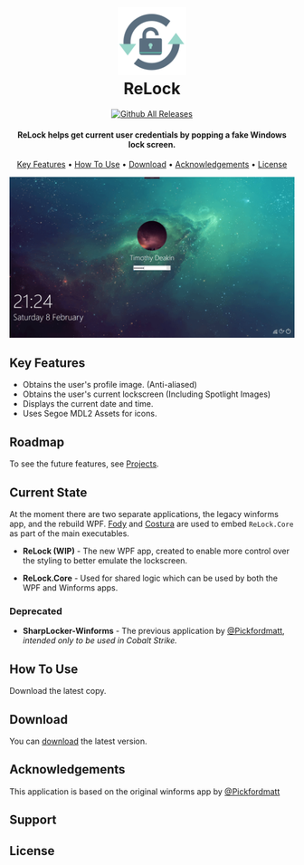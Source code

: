 <h1 align="center">
  <br>
  <a href="#"><img src="logo.png" alt="ReLock" width="120"></a>
  <br>
ReLock
  <br>
</h1>
<div align="center">

[![Github All Releases](https://img.shields.io/github/stars/cftad/ReLock?style=social)]()
</div>

<h4 align="center">ReLock helps get current user credentials by popping a fake Windows lock screen.</h4>


<p align="center">
  <a href="#key-features">Key Features</a> •
  <a href="#how-to-use">How To Use</a> •
  <a href="#download">Download</a> •
  <a href="#acknowledgements">Acknowledgements</a> •
  <a href="#license">License</a>
</p>

![Working ReLock](screenshot.png)

## Key Features

* Obtains the user's profile image. (Anti-aliased)
* Obtains the user's current lockscreen (Including Spotlight Images)
* Displays the current date and time.
* Uses Segoe MDL2 Assets for icons.

## Roadmap
To see the future features, see [Projects](https://github.com/cftad/ReLock/projects).

## Current State

At the moment there are two separate applications, the legacy winforms app, and the rebuild WPF. [Fody](https://github.com/Fody/Fody) and [Costura](https://github.com/Fody/Costura) are used to embed `ReLock.Core` as part of the main executables.

* **ReLock (WIP)** - The new WPF app, created to enable more control over the styling to better emulate the lockscreen.

* **ReLock.Core** - Used for shared logic which can be used by both the WPF and Winforms apps.


### Deprecated

* **SharpLocker-Winforms** - The previous application by [@Pickfordmatt](https://github.com/Pickfordmatt/SharpLocker), *intended only to be used in Cobalt Strike.*

## How To Use
Download the latest copy.

## Download

You can [download](/releases) the latest version.

## Acknowledgements

This application is based on the original winforms app by [@Pickfordmatt](https://github.com/Pickfordmatt/SharpLocker)

## Support

## License
